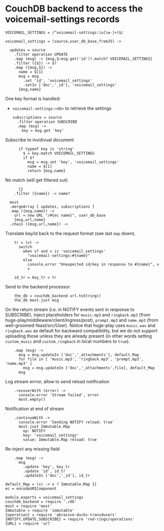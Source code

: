 CouchDB backend to access the voicemail-settings records
========================================================

    VOICEMAIL_SETTINGS = /^voicemail-settings:(u[\w-]+)$/

    voicemail_settings = (source,user_db_base,fromJS) ->

      updates = source
        .filter operation UPDATE
        .map (msg) -> {msg,$:msg.get('id')?.match? VOICEMAIL_SETTINGS}
        .filter ({$}) -> $?
        .map ({msg,$}) ->
          name = $[1]
          msg = msg
            .set 'id', 'voicemail_settings'
            .setIn ['doc','_id'], 'voicemail_settings'
          {msg,name}

One key format is handled:
- `voicemail-settings:<db>` to retrieve the settings

      subscriptions = source
        .filter operation SUBSCRIBE
        .map (msg) ->
          key = msg.get 'key'

Subscribe to invidivual document

          if typeof key is 'string'
            $ = key.match VOICEMAIL_SETTINGS
            if $?
              msg = msg.set 'key', 'voicemail_settings'
              name = $[1]
              return {msg,name}

No match (will get filtered out)

          {}
        .filter ({name}) -> name?

      most
      .mergeArray [ updates, subscriptions ]
      .map ({msg,name}) ->
        url = new URL "/#{ec name}", user_db_base
        {msg,url,name}
      .chain ({msg,url,name}) ->

Translate key/id back to the request format (see last `map` down).

        tr = (v) ->
          switch
            when v? and v is 'voicemail_settings'
              "voicemail-settings:#{name}"
            else
              console.error "Unexpected id/key in response to #{name}", v
              v

        id_tr = key_tr = tr

Send to the backend processor.

        the_db = couchdb_backend url.toString()
        the_db most.just msg

On the return stream (i.e. in NOTIFY events sent in response to SUBSCRIBE), inject placeholders for `music.mp3` and `ringback.mp3` (from huge-play/middleware/client/ingress/post), `prompt.mp3` and `name.mp3` (from well-groomed-feast/src/User).
Notice that huge-play uses `music.wav` and `ringback.wav` as default for backward compatibility, but we do not support uploading those unless they are already present (in other words setting `custom_music` and `custom_ringback` in local-numbers to `true`).

        .map (msg) ->
          msg = msg.updateIn ['doc','_attachments'], default_Map
          for file in [ 'music.mp3', 'ringback.mp3', 'prompt.mp3', 'name.mp3' ]
            msg = msg.updateIn ['doc','_attachments',file], default_Map
          msg

Log stream errror, allow to send reload notification

        .recoverWith (error) ->
          console.error 'Stream failed', error
          most.empty()

Notification at end of stream

        .continueWith ->
          console.error 'Sending NOTIFY reload: true'
          most.just Immutable.Map
            op: NOTIFY
            key: 'voicemail_settings'
            value: Immutable.Map reload: true

Re-inject any missing field

        .map (msg) ->
          msg
            .update 'key', key_tr
            .update 'id', id_tr
            .updateIn ['doc','_id'], id_tr

    default_Map = (x) -> x ? Immutable.Map {}
    ec = encodeURIComponent

    module.exports = voicemail_settings
    couchdb_backend = require './db'
    most = require 'most'
    Immutable = require 'immutable'
    {operation} = require 'abrasive-ducks-transducers'
    {NOTIFY,UPDATE,SUBSCRIBE} = require 'red-rings/operations'
    {URL} = require 'url'
